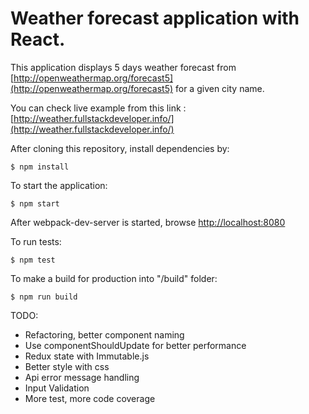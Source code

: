 # Weather forecast application with React.
This application displays 5 days weather forecast from [http://openweathermap.org/forecast5](http://openweathermap.org/forecast5) for a given city name.

You can check live example from this link : [http://weather.fullstackdeveloper.info/](http://weather.fullstackdeveloper.info/)

After cloning this repository, install dependencies by:
 ```
$ npm install
 ```
To start the application:
 ```
$ npm start
 ```
After webpack-dev-server is started, browse [http://localhost:8080](http://localhost:8080)

To run tests:
 ```
$ npm test
 ```
To make a build for production into "/build" folder:
 ```
$ npm run build
 ```

TODO:
* Refactoring, better component naming
* Use componentShouldUpdate for better performance
* Redux state with Immutable.js
* Better style with css
* Api error message handling
* Input Validation
* More test, more code coverage 
